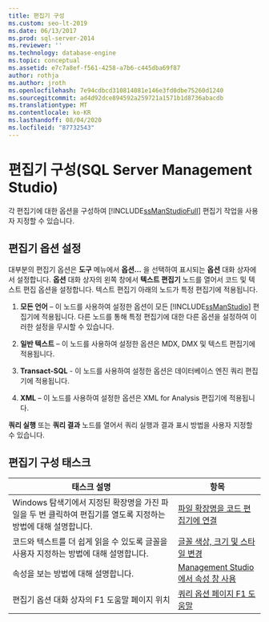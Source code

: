 ```yaml
---
title: 편집기 구성
ms.custom: seo-lt-2019
ms.date: 06/13/2017
ms.prod: sql-server-2014
ms.reviewer: ''
ms.technology: database-engine
ms.topic: conceptual
ms.assetid: e7c7a8ef-f561-4258-a7b6-c445dba69f87
author: rothja
ms.author: jroth
ms.openlocfilehash: 7e94cdbcd310814081e146e3fd0dbe75260d1240
ms.sourcegitcommit: ad4d92dce894592a259721a1571b1d8736abacdb
ms.translationtype: MT
ms.contentlocale: ko-KR
ms.lasthandoff: 08/04/2020
ms.locfileid: "87732543"
---
```

# <a name="configure-editors-sql-server-management-studio"></a>편집기 구성(SQL Server Management Studio)
  각 편집기에 대한 옵션을 구성하여 [!INCLUDE[ssManStudioFull](../../includes/ssmanstudiofull-md.md)] 편집기 작업을 사용자 지정할 수 있습니다.  
  
## <a name="settng-editor-options"></a>편집기 옵션 설정  
 대부분의 편집기 옵션은 **도구** 메뉴에서 **옵션...** 을 선택하여 표시되는 **옵션** 대화 상자에서 설정합니다. **옵션** 대화 상자의 왼쪽 창에서 **텍스트 편집기** 노드를 열어서 코드 및 텍스트 편집 옵션을 설정합니다. 텍스트 편집기 아래의 노드가 특정 편집기에 적용됩니다.  
  
1.  **모든 언어** – 이 노드를 사용하여 설정한 옵션이 모든 [!INCLUDE[ssManStudio](../../includes/ssmanstudio-md.md)] 편집기에 적용됩니다. 다른 노드를 통해 특정 편집기에 대한 다른 옵션을 설정하여 이러한 설정을 무시할 수 있습니다.  
  
2.  **일반 텍스트** – 이 노드를 사용하여 설정한 옵션은 MDX, DMX 및 텍스트 편집기에 적용됩니다.  
  
3.  **Transact-SQL** - 이 노드를 사용하여 설정한 옵션은 데이터베이스 엔진 쿼리 편집기에 적용됩니다.  
  
4.  **XML** – 이 노드를 사용하여 설정한 옵션은 XML for Analysis 편집기에 적용됩니다.  
  
 **쿼리 실행** 또는 **쿼리 결과** 노드를 열어서 쿼리 실행과 결과 표시 방법을 사용자 지정할 수 있습니다.  
  
## <a name="editor-configuration-tasks"></a>편집기 구성 태스크  
  
|태스크 설명|항목|  
|----------------------|-----------|  
|Windows 탐색기에서 지정된 확장명을 가진 파일을 두 번 클릭하여 편집기를 열도록 지정하는 방법에 대해 설명합니다.|[파일 확장명을 코드 편집기에 연결](associate-file-extensions-to-a-code-editor.md)|  
|코드와 텍스트를 더 쉽게 읽을 수 있도록 글꼴을 사용자 지정하는 방법에 대해 설명합니다.|[글꼴 색상, 크기 및 스타일 변경](change-font-color-size-and-style.md)|  
|속성을 보는 방법에 대해 설명합니다.|[Management Studio에서 속성 창 사용](use-the-properties-window-in-management-studio.md)|  
|편집기 옵션 대화 상자의 F1 도움말 페이지 위치|[쿼리 옵션 페이지 F1 도움말](../../database-engine/query-options-pages-f1-help.md)|  
  
  
